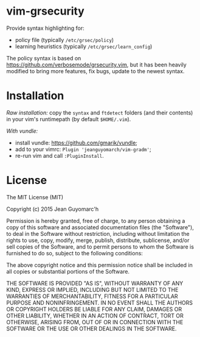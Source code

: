 vim-grsecurity
==============

Provide syntax highlighting for:
- policy file (typically `/etc/grsec/policy`)
- learning heuristics (typically `/etc/grsec/learn_config`)

The policy syntax is based on https://github.com/verbosemode/grsecurity.vim, but it has been heavily modified
to bring more features, fix bugs, update to the newest syntax.


Installation
============

_Raw installation:_ copy the `syntax` and `ftdetect` folders (and their contents) in your vim's runtimepath (by default `$HOME/.vim`).

_With vundle:_
- install vundle: https://github.com/gmarik/vundle;
- add to your vimrc: `Plugin 'jeanguyomarch/vim-gradm'`;
- re-run vim and call `:PluginInstall`.


License
=======

The MIT License (MIT)

Copyright (c) 2015 Jean Guyomarc'h

Permission is hereby granted, free of charge, to any person obtaining a copy
of this software and associated documentation files (the "Software"), to deal
in the Software without restriction, including without limitation the rights
to use, copy, modify, merge, publish, distribute, sublicense, and/or sell
copies of the Software, and to permit persons to whom the Software is
furnished to do so, subject to the following conditions:

The above copyright notice and this permission notice shall be included in
all copies or substantial portions of the Software.

THE SOFTWARE IS PROVIDED "AS IS", WITHOUT WARRANTY OF ANY KIND, EXPRESS OR
IMPLIED, INCLUDING BUT NOT LIMITED TO THE WARRANTIES OF MERCHANTABILITY,
FITNESS FOR A PARTICULAR PURPOSE AND NONINFRINGEMENT. IN NO EVENT SHALL THE
AUTHORS OR COPYRIGHT HOLDERS BE LIABLE FOR ANY CLAIM, DAMAGES OR OTHER
LIABILITY, WHETHER IN AN ACTION OF CONTRACT, TORT OR OTHERWISE, ARISING FROM,
OUT OF OR IN CONNECTION WITH THE SOFTWARE OR THE USE OR OTHER DEALINGS IN
THE SOFTWARE.

